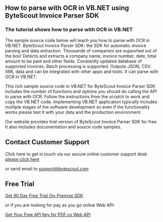 ## How to parse with OCR in VB.NET using ByteScout Invoice Parser SDK

### The tutorial shows how to parse with OCR in VB.NET

The sample source code below will teach you how to parse with OCR in VB.NET. ByteScout Invoice Parser SDK: the SDK for automatic invoice parsing and data extraction. Thousands of companies are supported out of the box! Detects and extracts a company name, invoice number, date, total amount to be paid and other fields. Constantly updated database of supported invoices. Batch processing is supported. Outputs JSON, CSV, XML data and can be integrated with other apps and tools. It can parse with OCR in VB.NET.

This rich sample source code in VB.NET for ByteScout Invoice Parser SDK includes the number of functions and options you should do calling the API to parse with OCR. Follow the instructions from the scratch to work and copy the VB.NET code. Implementing VB.NET application typically includes multiple stages of the software development so even if the functionality works please test it with your data and the production environment.

Our website provides trial version of ByteScout Invoice Parser SDK for free. It also includes documentation and source code samples.

## Contact Customer Support

Click here to get in touch via our secure online customer support desk [please click here](https://bytescout.zendesk.com/hc/en-us/requests/new?subject=ByteScout%20Invoice%20Parser%20SDK%20Question)

or send email to [support@bytescout.com](mailto:support@bytescout.com?subject=ByteScout%20Invoice%20Parser%20SDK%20Question) 

## Free Trial

[Get 90 Day Free Trial On-Premise SDK](https://bytescout.com/download/web-installer?utm_source=github-readme)

or if you are looking for pay as you go online Web API:

[Get Your Free API Key for PDF.co Web API](https://pdf.co/documentation/api?utm_source=github-readme)